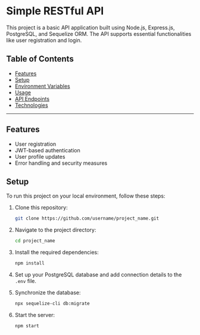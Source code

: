 # Simple RESTful API

This project is a basic API application built using Node.js, Express.js, PostgreSQL, and Sequelize ORM. The API supports essential functionalities like user registration and login.

## Table of Contents
- [Features](#features)
- [Setup](#setup)
- [Environment Variables](#environment-variables)
- [Usage](#usage)
- [API Endpoints](#api-endpoints)
- [Technologies](#technologies)

---

## Features

- User registration
- JWT-based authentication
- User profile updates
- Error handling and security measures

## Setup

To run this project on your local environment, follow these steps:

1. Clone this repository:
    ```bash
    git clone https://github.com/username/project_name.git
    ```

2. Navigate to the project directory:
    ```bash
    cd project_name
    ```

3. Install the required dependencies:
    ```bash
    npm install
    ```

4. Set up your PostgreSQL database and add connection details to the `.env` file.

5. Synchronize the database:
    ```bash
    npx sequelize-cli db:migrate
    ```

6. Start the server:
    ```bash
    npm start
    ```

